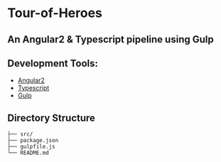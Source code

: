 # Tour-of-Heroes
## An Angular2 & Typescript pipeline using Gulp


## Development Tools:

- [Angular2](https://angular.io/)
- [Typescript](http://www.typescriptlang.org/)
- [Gulp](http://gulpjs.com/)


## Directory Structure

```
├── src/
├── package.json
├── gulpfile.js
└── README.md
```
